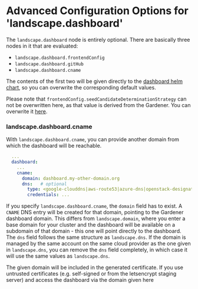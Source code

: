 # Advanced Configuration Options for 'landscape.dashboard'

The `landscape.dashboard` node is entirely optional. There are basically three nodes in it that are evaluated:
- `landscape.dashboard.frontendConfig`
- `landscape.dashboard.gitHub`
- `landscape.dashboard.cname`

The contents of the first two will be given directly to the [dashboard helm chart](https://github.com/gardener/dashboard/blob/master/charts/gardener-dashboard/values.yaml), so you can overwrite the corresponding default values.

Please note that `frontendConfig.seedCandidateDeterminationStrategy` can not be overwritten here, as that value is derived from the Gardener. You can overwrite it [here](gardener.md).

### landscape.dashboard.cname

With `landscape.dashboard.cname`, you can provide another domain from which the dashboard will be reachable.
```yaml
  ...
  dashboard:
    ...
    cname:
      domain: dashboard.my-other-domain.org
      dns:   # optional
        type: <google-clouddns|aws-route53|azure-dns|openstack-designate>
        credentials: ...
```
If you specify `landscape.dashboard.cname`, the `domain` field has to exist. A `CNAME` DNS entry will be created for that domain, pointing to the Gardener dashboard domain. This differs from `landscape.domain`, where you enter a base domain for your cluster and the dashboard will be available on a subdomain of that domain - this one will point directly to the dashboard.
The `dns` field follows the same structure as `landscape.dns`. If the domain is managed by the same account on the same cloud provider as the one given in `landscape.dns`, you can remove the `dns` field completely, in which case it will use the same values as `landscape.dns`.

The given domain will be included in the generated certificate. If you use untrusted certificates (e.g. self-signed or from the letsencrypt staging server) and access the dashboard via the domain given here